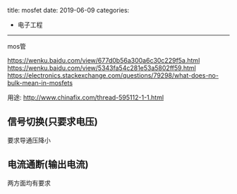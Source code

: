 title: mosfet
date: 2019-06-09
categories:
- 电子工程



---
mos管

https://wenku.baidu.com/view/677d0b56a300a6c30c229f5a.html
https://wenku.baidu.com/view/5343fa54c281e53a5802ff59.html
https://electronics.stackexchange.com/questions/79298/what-does-no-bulk-mean-in-mosfets

用途: 
http://www.chinafix.com/thread-595112-1-1.html
## 信号切换(只要求电压)
要求导通压降小

## 电流通断(输出电流)
两方面均有要求
